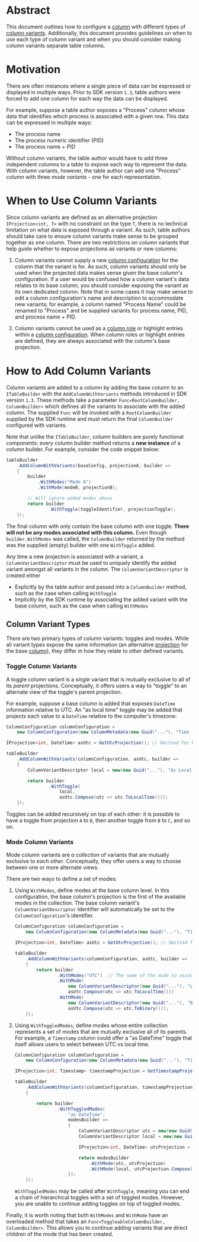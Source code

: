 # Abstract

This document outlines how to configure a [column](../../Glossary.md#column) with different types of [column variants](../../Glossary.md#column-variant). Additionally, this document provides guidelines on when to use each type of column variant and when you should consider making column variants separate table columns.

# Motivation

There are often instances where a single piece of data can be expressed or displayed in multiple ways. Prior to SDK version `1.3`, table authors were forced to add one column for each way the data can be displayed.

For example, suppose a table author exposes a "Process" column whose data that identifies which process is associated with a given row. This data can be expressed in multiple ways:
* The process name
* The process numeric identifier (PID)
* The process name + PID

Without column variants, the table author would have to add three independent columns to a table to expose each way to represent the data. With column variants, however, the table author can add one "Process" column with three *mode variants* - one for each representation.

# When to Use Column Variants

Since column variants are defined as an alternative projection `IProjection<int, T>` with no constraint on the type `T`, there is no technical limitation on what data is exposed through a variant. As such, table authors should take care to ensure column variants make sense to be grouped together as one column. There are two restrictions on column variants that help guide whether to expose projections as variants or new columns:

1. Column variants cannot supply a new [column configuration](../../Glossary.md#columnconfiguration) for the column that the variant is for. As such, column variants should only be used when the projected data makes sense given the base column's configuration. If a user would be confused how a column variant's data relates to its base column, you should consider exposing the variant as its own dedicated column. Note that in some cases it may make sense to edit a column configuration's name and description to accommodate new variants; for example, a column named "Process Name" could be renamed to "Process" and be supplied variants for process name, PID, and process name + PID.

2. Column variants cannot be used as a [column role](../../Glossary.md#columnrole) or highlight entries within a [column configuration](../../Glossary.md#columnconfiguration). When column roles or highlight entries are defined, they are always associated with the column's base projection.

# How to Add Column Variants

Column variants are added to a column by adding the base column to an `ITableBuilder` with the `AddColumnWithVariants` methods introduced in SDK version `1.3`. These methods take a parameter `Func<RootColumnBuilder, ColumnBuilder>` which defines all the variants to associate with the added column. The supplied `Func` will be invoked with a `RootColumnBuilder` supplied by the SDK runtime and must return the final `ColumnBuilder` configured with variants.

Note that unlike the `ITableBuilder`, column builders are purely functional components: every column builder method returns a **new instance** of a column builder. For example, consider the code snippet below:

```cs
tableBuilder
    .AddColumnWithVariants(baseConfig, projectionA, builder =>
    {
        builder
            .WithModes("Mode A")
            .WithMode(modeB, projectionB);

        // Will ignore added modes above
        return builder
                .WithToggle(toggleIdentifier, projectionToggle);
    });
```

The final column with only contain the base column with one toggle. **There will not be any modes associated with this column.** Even though `builder.WithModes` was called, the `ColumnBuilder` returned by the method was the supplied (empty) builder with one `WithToggle` added.

Any time a new projection is associated with a variant, a `ColumnVariantDescriptor` must be used to uniquely identify the added variant amongst all variants in the column. The `ColumnVariantDescriptor` is created either
* Explicitly by the table author and passed into a `ColumnBuilder` method, such as the case when calling `WithToggle`
* Implicitly by the SDK runtime by associating the added variant with the base column, such as the case when calling `WithModes`

## Column Variant Types

There are two primary types of column variants: toggles and modes. While all variant types expose the same information (an alternative [projection](../../Glossary.md#projection) for the base [column](../../Glossary.md#column)), they differ in how they relate to other defined variants.

### Toggle Column Variants
A toggle column variant is a *single* variant that is mutually exclusive to all of its *parent* projections. Conceptually, it offers users a way to "toggle" to an alternate view of the toggle's parent projection.

For example, suppose a base column is added that exposes `DateTime` information relative to UTC. An "as local time" toggle may be added that projects each value to a `DateTime` relative to the computer's timezone:

```cs
ColumnConfiguration columnConfiguration = 
    new ColumnConfiguration(new ColumnMetadata(new Guid("..."), "Time (UTC)"));

IProjection<int, DateTime> asUtc = GetUtcProjection(); // Omitted for brevity

tableBuilder
    .AddColumnWithVariants(columnConfiguration, asUtc, builder =>
    {
        ColumnVariantDescriptor local = new(new Guid("..."), "As Local Time");

        return builder
                .WithToggle(
                    local,
                    asUtc.Compose(utc => utc.ToLocalTime()));
    });
```

Toggles can be added recursively on top of each other: it is possible to have a toggle from projection `A` to `B`, then another toggle from `B` to `C`, and so on.

### Mode Column Variants
Mode column variants are *a collection* of variants that are mutually exclusive to *each other*. Conceptually, they offer users a way to choose between one or more alternate views. 

There are two ways to define a set of modes:

1. Using `WithModes`, define modes at the base column level. In this configuration, the base column's projection is the first of the available modes in the collection. The base column variant's `ColumnVariantDescriptor` identifier will automatically be set to the `ColumnConfiguration`'s identifier.

    ```cs
    ColumnConfiguration columnConfiguration = 
        new ColumnConfiguration(new ColumnMetadata(new Guid("..."), "Time"));

    IProjection<int, DateTime> asUtc = GetUtcProjection(); // Omitted for brevity

    tableBuilder
        .AddColumnWithVariants(columnConfiguration, asUtc, builder =>
        {
            return builder
                    .WithModes("UTC")  // The name of the mode to associate with the base column projection
                    .WithMode(
                        new ColumnVariantDescriptor(new Guid("..."), "Local"),
                        asUtc.Compose(utc => utc.ToLocalTime()))
                    .WithMode(
                        new ColumnVariantDescriptor(new Guid("..."), "Binary"),
                        asUtc.Compose(utc => utc.ToBinary()));
        });
    ```

2. Using `WithToggledModes`, define modes whose entire collection represents a set of modes that are mutually exclusive all of its parents. For example, a `Timestamp` column could offer a "as DateTime" toggle that itself allows users to select between UTC vs local time.

    ```cs
    ColumnConfiguration columnConfiguration = 
        new ColumnConfiguration(new ColumnMetadata(new Guid("..."), "Timestamp"));

    IProjection<int, Timestamp> timestampProjection = GetTimestampProjection(); // Omitted for brevity

    tableBuilder
        .AddColumnWithVariants(columnConfiguration, timestampProjection, builder =>
        {

            return builder
                    .WithToggledModes(
                        "as DateTime",
                        modesBuilder => 
                        {
                            ColumnVariantDescriptor utc = new(new Guid("..."), "UTC");
                            ColumnVariantDescriptor local = new(new Guid("..."), "Local");

                            IProjection<int, DateTime> utcProjection = ToUtcDateTime(timestampProjection);

                            return modesBuilder
                                .WithMode(utc, utcProjection)
                                .WithMode(local, utcProjection.Compose(utc => utc.ToLocalTime()));
                        });
        });
    ```

    `WithToggledModes` may be called after `WithToggle`, meaning you can end a chain of hierarchical toggles with a set of toggled modes. However, you are unable to continue adding toggles on top of toggled modes.

Finally, it is worth noting that both `WithModes` and `WithMode` have an overloaded method that takes an `Func<ToggleableColumnBuilder, ColumnBuilder>`. This allows you to continue adding variants that are direct children of the mode that has been created.